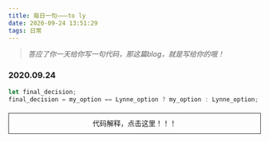 ```yaml
---
title: 每日一句———to ly
date: 2020-09-24 13:51:29
tags: 日常
---
```


> *答应了你一天给你写一句代码，那这篇blog，就是写给你的哦！*


### 2020.09.24

```javascript
let final_decision;
final_decision = my_option == Lynne_option ? my_option : Lynne_option;
```
<div style="width:100%;line-height:40px;border: 1px solid #333;text-align:center;margin:20px auto;" onclick="this.innerHTML = '意见一致的时候听我的，意见不同的时候听老婆的！'">代码解释，点击这里！！！</div>